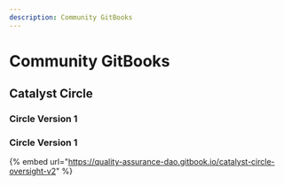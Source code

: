 ```yaml
---
description: Community GitBooks
---
```


# Community GitBooks

## Catalyst Circle

### Circle Version 1



### Circle Version 1

{% embed url="https://quality-assurance-dao.gitbook.io/catalyst-circle-oversight-v2" %}

####
